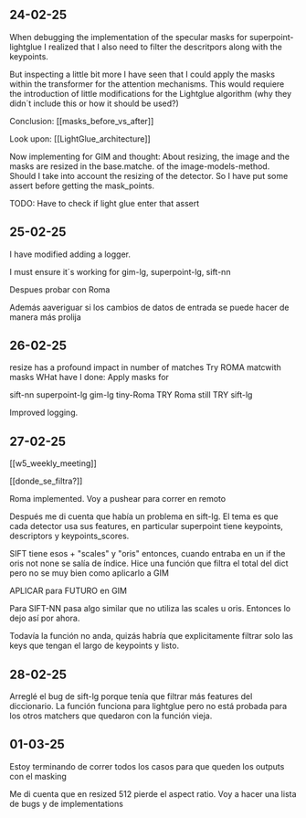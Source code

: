## 24-02-25

When debugging the implementation of the specular masks for superpoint-lightglue I realized that I also need to filter the descritpors along with the keypoints. 

But inspecting a little bit more I have seen that I could apply the masks within the transformer for the attention mechanisms. This would requiere the introduction of little modifications for the Lightglue algorithm (why they didn´t include this or how it should be used?)

Conclusion: [[masks_before_vs_after]]

Look upon: [[LightGlue_architecture]]

Now implementing for GIM and thought: About resizing, the image and the masks are resized in the base.matche. of the image-models-method. Should I take into account the resizing of the detector. So I have put some assert before getting the mask_points. 

TODO: Have to check if light glue enter that assert 

## 25-02-25

I have modified adding a logger. 

I must ensure it´s working for gim-lg, superpoint-lg, sift-nn

Despues probar con Roma

Además aaveriguar si los cambios de datos de entrada se puede hacer de manera más prolija 

## 26-02-25

resize has a profound impact in number of matches
Try ROMA matcwith masks
WHat have I done: Apply masks for

sift-nn
superpoint-lg
gim-lg
tiny-Roma
TRY Roma still
TRY sift-lg

Improved logging.

## 27-02-25

[[w5_weekly_meeting]]

[[donde_se_filtra?]]

Roma implemented. Voy a pushear para correr en remoto

Después me di cuenta que había un problema en sift-lg. 
El tema es que cada detector usa sus features, en particular superpoint tiene keypoints, descriptors y keypoints_scores. 

SIFT tiene esos + "scales" y "oris" entonces, cuando entraba en un if the oris not none se salía de índice. Hice una función que filtra el total del dict pero no se muy bien como aplicarlo a GIM

APLICAR para FUTURO en GIM

Para SIFT-NN pasa algo similar que no utiliza las scales u oris. Entonces lo dejo así por ahora.

Todavía la función no anda, quizás habría que explicitamente filtrar solo las keys que tengan el largo de keypoints y listo. 

## 28-02-25

Arreglé el bug de sift-lg porque tenía que filtrar más features del diccionario. La función funciona para lightglue pero no está probada para los otros matchers que quedaron con la función vieja.

## 01-03-25
Estoy terminando de correr todos los casos para que queden los outputs con el masking 

Me di cuenta que en resized 512 pierde el aspect ratio. Voy a hacer una lista de bugs y de implementations
